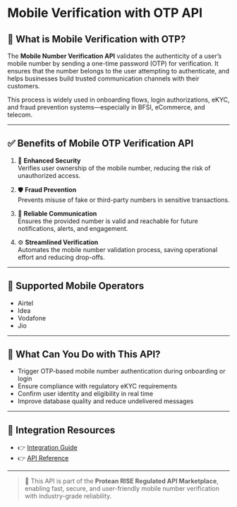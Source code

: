 # Mobile Verification with OTP API

## 📘 What is Mobile Verification with OTP?

The **Mobile Number Verification API** validates the authenticity of a user’s mobile number by sending a one-time password (OTP) for verification. It ensures that the number belongs to the user attempting to authenticate, and helps businesses build trusted communication channels with their customers.

This process is widely used in onboarding flows, login authorizations, eKYC, and fraud prevention systems—especially in BFSI, eCommerce, and telecom.

---

## ✅ Benefits of Mobile OTP Verification API

1. 🔐 **Enhanced Security**  
   Verifies user ownership of the mobile number, reducing the risk of unauthorized access.

2. 🛡️ **Fraud Prevention**  
   Prevents misuse of fake or third-party numbers in sensitive transactions.

3. 📲 **Reliable Communication**  
   Ensures the provided number is valid and reachable for future notifications, alerts, and engagement.

4. ⚙️ **Streamlined Verification**  
   Automates the mobile number validation process, saving operational effort and reducing drop-offs.

---

## 🏢 Supported Mobile Operators

- Airtel  
- Idea  
- Vodafone  
- Jio

---

## 💼 What Can You Do with This API?

- Trigger OTP-based mobile number authentication during onboarding or login  
- Ensure compliance with regulatory eKYC requirements  
- Confirm user identity and eligibility in real time  
- Improve database quality and reduce undelivered messages

---

## 🔗 Integration Resources

- 👉 [Integration Guide](https://docs.risewithprotean.io/56/integration-guide)  
- 👉 [API Reference](https://docs.risewithprotean.io/56/api-reference)

---

> 📌 This API is part of the **Protean RISE Regulated API Marketplace**, enabling fast, secure, and user-friendly mobile number verification with industry-grade reliability.
